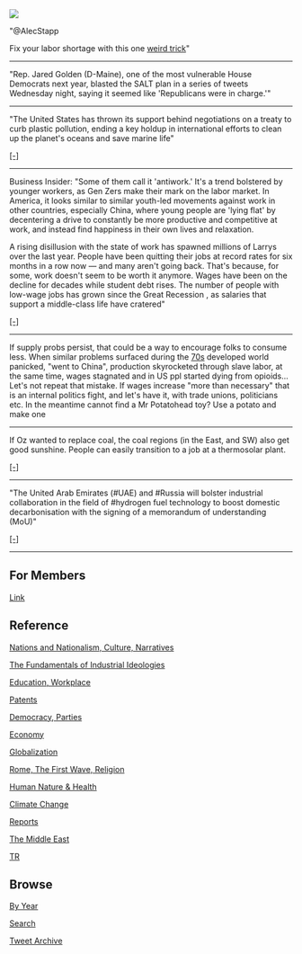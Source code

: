<img src="https://drive.google.com/uc?export=view&id=1B2wf9R7AMH1d7Vw6e2mucLbIQ5NSjir7"/>


"@AlecStapp

Fix your labor shortage with this one [weird trick](https://pbs.twimg.com/media/FEIaeNNWUAI-dlM?format=jpg&name=small)"

---

"Rep. Jared Golden (D-Maine), one of the most vulnerable House
Democrats next year, blasted the SALT plan in a series of tweets
Wednesday night, saying it seemed like 'Republicans were in charge.'"

---

"The United States has thrown its support behind negotiations on a
treaty to curb plastic pollution, ending a key holdup in international
efforts to clean up the planet's oceans and save marine life"

[[-]](http://u.afp.com/wUNN)

---

Business Insider: "Some of them call it 'antiwork.' It's a trend
bolstered by younger workers, as Gen Zers make their mark on the labor
market. In America, it looks similar to similar youth-led movements
against work in other countries, especially China, where young people
are 'lying flat' by decentering a drive to constantly be more
productive and competitive at work, and instead find happiness in
their own lives and relaxation.

A rising disillusion with the state of work has spawned millions of
Larrys over the last year. People have been quitting their jobs at
record rates for six months in a row now — and many aren't going
back. That's because, for some, work doesn't seem to be worth it
anymore. Wages have been on the decline for decades while student debt
rises. The number of people with low-wage jobs has grown since the
Great Recession , as salaries that support a middle-class life have
cratered"

[[-]](https://www.businessinsider.com/what-is-antiwork-workers-quit-dont-work-strike-better-conditions-2021-11)

---

If supply probs persist, that could be a way to encourage folks to
consume less. When similar problems surfaced during the
[70s](https://youtu.be/8rxrjhWTdv8?t=27) developed world panicked,
"went to China", production skyrocketed through slave labor, at the
same time, wages stagnated and in US ppl started dying from
opioids... Let's not repeat that mistake.  If wages increase "more
than necessary" that is an internal politics fight, and let's have it,
with trade unions, politicians etc. In the meantime cannot find a Mr
Potatohead toy?  Use a potato and make one

---

If Oz wanted to replace coal, the coal regions (in the East, and SW)
also get good sunshine. People can easily transition to a job at a
thermosolar plant.

[[-]](https://pbs.twimg.com/media/FENtnFlWUAIDbMK?format=jpg&name=small)

---

"The United Arab Emirates (#UAE) and #Russia will bolster industrial
collaboration in the field of #hydrogen fuel technology to boost
domestic decarbonisation with the signing of a memorandum of
understanding (MoU)"

[[-]](https://www.h2-view.com/story/uae-russia-to-bolster-hydrogen-prospects-with-new-agreement/)

---

## For Members

[Link](https://thirdwave-members.herokuapp.com)

## Reference

[Nations and Nationalism, Culture, Narratives](/2013/02/nations-and-nationalism.md)

[The Fundamentals of Industrial Ideologies](/2011/04/fundamentals-of-industrial-ideologies.md)

[Education, Workplace](2017/09/education-workplace.md)

[Patents](/2018/09/patents.md)

[Democracy, Parties](/2016/11/democracy.md)

[Economy](/2018/05/economy.md)

[Globalization](/2018/09/globalization.md)

[Rome, The First Wave, Religion](/2017/12/rome.md)

[Human Nature & Health](/2020/07/human-nature.md)

[Climate Change](/2018/12/climate.md)

[Reports](/2019/05/reports.md)

[The Middle East](/2019/07/middleeast.md)

[TR](../tr)

## Browse

[By Year](years.md)

[Search](search.html)

[Tweet Archive](/tweets/README.md)


